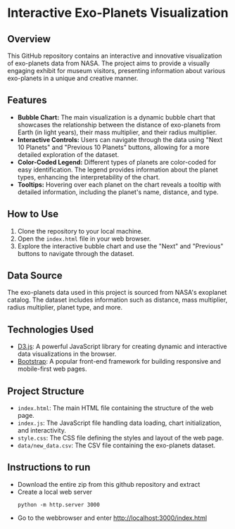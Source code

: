 # Interactive Exo-Planets Visualization

## Overview

This GitHub repository contains an interactive and innovative visualization of exo-planets data from NASA. The project aims to provide a visually engaging exhibit for museum visitors, presenting information about various exo-planets in a unique and creative manner.

## Features

- **Bubble Chart:** The main visualization is a dynamic bubble chart that showcases the relationship between the distance of exo-planets from Earth (in light years), their mass multiplier, and their radius multiplier.
- **Interactive Controls:** Users can navigate through the data using "Next 10 Planets" and "Previous 10 Planets" buttons, allowing for a more detailed exploration of the dataset.
- **Color-Coded Legend:** Different types of planets are color-coded for easy identification. The legend provides information about the planet types, enhancing the interpretability of the chart.
- **Tooltips:** Hovering over each planet on the chart reveals a tooltip with detailed information, including the planet's name, distance, and type.

## How to Use

1. Clone the repository to your local machine.
2. Open the `index.html` file in your web browser.
3. Explore the interactive bubble chart and use the "Next" and "Previous" buttons to navigate through the dataset.

## Data Source

The exo-planets data used in this project is sourced from NASA's exoplanet catalog. The dataset includes information such as distance, mass multiplier, radius multiplier, planet type, and more.

## Technologies Used

- [D3.js](https://d3js.org/): A powerful JavaScript library for creating dynamic and interactive data visualizations in the browser.
- [Bootstrap](https://getbootstrap.com/): A popular front-end framework for building responsive and mobile-first web pages.

## Project Structure

- `index.html`: The main HTML file containing the structure of the web page.
- `index.js`: The JavaScript file handling data loading, chart initialization, and interactivity.
- `style.css`: The CSS file defining the styles and layout of the web page.
- `data/new_data.csv`: The CSV file containing the exo-planets dataset.


## Instructions to run

- Download the entire zip from this github repository and extract
- Create a local web server
  ```
  python -m http.server 3000
  ```
- Go to the webbrowser and enter [http://localhost:3000/index.html](http://localhost:3000/index.html)